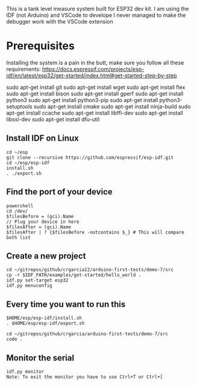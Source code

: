 This is a tank level measure system built for ESP32 dev kit.
I am using the IDF (not Arduino) and VSCode to develope
I never managed to make the debugger work with the VSCode extension

# Prerequisites
Installing the system is a pain in the butt, make sure you follow all these requirements:
https://docs.espressif.com/projects/esp-idf/en/latest/esp32/get-started/index.html#get-started-step-by-step

sudo apt-get install git
sudo apt-get install wget
sudo apt-get install flex
sudo apt-get install bison
sudo apt-get install gperf
sudo apt-get install python3
sudo apt-get install python3-pip
sudo apt-get install python3-setuptools
sudo apt-get install cmake
sudo apt-get install ninja-build
sudo apt-get install ccache
sudo apt-get install libffi-dev
sudo apt-get install libssl-dev
sudo apt-get install dfu-util

## Install IDF on Linux
```
cd ~/esp
git clone --recursive https://github.com/espressif/esp-idf.git
cd ~/esp/esp-idf
install.sh
. ./export.sh
```

## Find the port of your device
```
powershell
cd /dev/
$filesBefore = (gci).Name    
// Plug your device in here
$filesAfter = (gci).Name
$filesAfter | ? {$filesBefore -notcontains $_} # This will compare both list
```

## Create a new project
```
cd ~/gitrepos/github/crgarcia12/arduino-first-tests/demo-7/src
cp -r $IDF_PATH/examples/get-started/hello_world .
idf.py set-target esp32
idf.py menuconfig
```

## Every time you want to run this
```
$HOME/esp/esp-idf/install.sh
. $HOME/esp/esp-idf/export.sh

cd ~/gitrepos/github/crgarcia/arduino-first-tests/demo-7/src
code .
```

## Monitor the serial
```
idf.py monitor
Note: To exit the monitor you have to use Ctrl+T or Ctrl+]
```